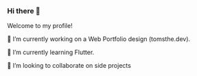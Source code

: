 ### Hi there 👋

Welcome to my profile!

🔭 I’m currently working on a Web Portfolio design (tomsthe.dev).

🌱 I’m currently learning Flutter.

👯 I’m looking to collaborate on side projects

<!--
**tomscdxvi/tomscdxvi** is a ✨ _special_ ✨ repository because its `README.md` (this file) appears on your GitHub profile.
-->
